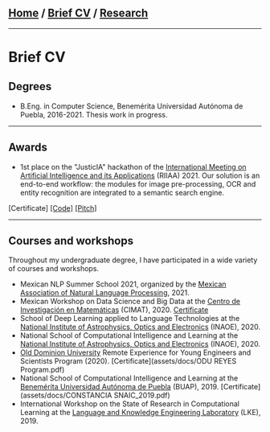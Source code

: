 ## [Home](/index) / [Brief CV](/cv) / [Research](/research)
---

# Brief CV

## Degrees
- B.Eng. in Computer Science, Benemérita Universidad Autónoma de Puebla, 2016-2021. Thesis work in progress.

---

## Awards
- 1st place on the "JusticIA" hackathon of the [International Meeting on Artificial Intelligence and its Applications](http://riiaa.org/) (RIIAA) 2021. Our solution is an end-to-end workflow: the modules for image pre-processing, OCR and entity recognition are integrated to a semantic search engine.

[Certificate] [[Code]](https://github.com/Hackaton-JusticIA-2021/Coeus-AI) [[Pitch]](https://youtu.be/L6xxXq6wVWE)

---

## Courses and workshops
Throughout my undergraduate degree, I have participated in a wide variety of courses and workshops.

- Mexican NLP Summer School 2021, organized by the [Mexican Association of Natural Language Processing](http://ampln.mx/portal/inicio), 2021.
- Mexican Workshop on Data Science and Big Data at the [Centro de Investigación en Matemáticas](https://www.cimat.mx/) (CIMAT), 2020. [Certificate](assets/docs/Reconocimiento_Taller_CD_BD_2020_Rafael_Gallardo_García.pdf)
- School of Deep Learning applied to Language Technologies at the
[National Institute of Astrophysics, Optics and Electronics](https://www.inaoep.mx/) (INAOE), 2020.
- National School of Computational Intelligence and Learning at the
[National Institute of Astrophysics, Optics and Electronics](https://www.inaoep.mx/) (INAOE), 2020.
- [Old Dominion University](https://www.odu.edu/) Remote Experience for Young Engineers
and Scientists Program (2020). [Certificate](assets/docs/ODU REYES Program.pdf)
- National School of Computational Intelligence and Learning at the
[Benemérita Universidad Autónoma de Puebla](https://www.buap.mx/) (BUAP), 2019. [Certificate](assets/docs/CONSTANCIA SNAIC_2019.pdf)
- International Workshop on the State of Research in Computational
Learning at the [Language and Knowledge Engineering Laboratory](http://www.lke.buap.mx/) (LKE), 2019.
